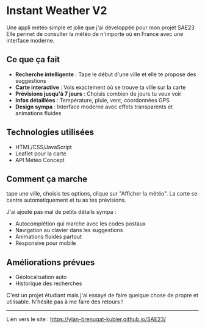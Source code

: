 # Instant Weather V2

Une appli météo simple et jolie que j'ai développée pour mon projet SAE23 Elle permet de consulter la météo de n'importe où en France avec une interface moderne.

## Ce que ça fait

- **Recherche intelligente** : Tape le début d'une ville et elle te propose des suggestions
- **Carte interactive** : Vois exactement où se trouve ta ville sur la carte
- **Prévisions jusqu'à 7 jours** : Choisis combien de jours tu veux voir
- **Infos détaillées** : Température, pluie, vent, coordonnées GPS
- **Design sympa** : Interface moderne avec effets transparents et animations fluides

## Technologies utilisées

- HTML/CSS/JavaScript 
- Leaflet pour la carte
- API Météo Concept 

## Comment ça marche

 tape une ville, choisis tes options, clique sur "Afficher la météo". La carte se centre automatiquement et tu as tes prévisions.

J'ai ajouté pas mal de petits détails sympa :
- Autocomplétion qui marche avec les codes postaux
- Navigation au clavier dans les suggestions
- Animations fluides partout
- Responsive pour mobile

## Améliorations prévues

- Géolocalisation auto
- Historique des recherches

C'est un projet étudiant mais j'ai essayé de faire quelque chose de propre et utilisable. N'hésite pas à me faire des retours !

---
Lien vers le site : https://ylan-brenugat-kubler.github.io/SAE23/